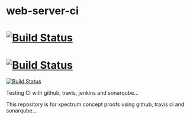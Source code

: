 # web-server-ci

# [![Build Status](https://travis-ci.org/XPECRMESINO/web-server-ci.svg?branch=master)](https://travis-ci.org/XPECRMESINO/web-server-ci)
# [![Build Status](http://ec2-52-202-27-124.compute-1.amazonaws.com:8080/job/webserver-ci-pipeline/badge/icon)](http://ec2-52-202-27-124.compute-1.amazonaws.com:8080/job/webserver-ci-pipeline/)
[![Build Status](http://ec2-52-202-27-124.compute-1.amazonaws.com:8080/buildStatus/icon?job=webserver-ci-pipeline)](http://ec2-52-202-27-124.compute-1.amazonaws.com:8080/job/webserver-ci-pipeline/)

Testing CI with github, travis, jenkins and sonarqube...

This repository is for xpectrum concept proofs using github, travis ci and sonarqube...
